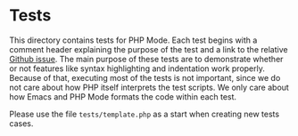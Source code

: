 Tests
=====

This directory contains tests for PHP Mode.  Each test begins with a
comment header explaining the purpose of the test and a link to the
relative [Github issue][github].  The main purpose of these tests are
to demonstrate whether or not features like syntax highlighting and
indentation work properly.  Because of that, executing most of the
tests is not important, since we do not care about how PHP itself
interprets the test scripts.  We only care about how Emacs and
PHP Mode formats the code within each test.

Please use the file `tests/template.php` as a start when creating new
tests cases.



[github]: https://github.com/emacs-php/php-mode

